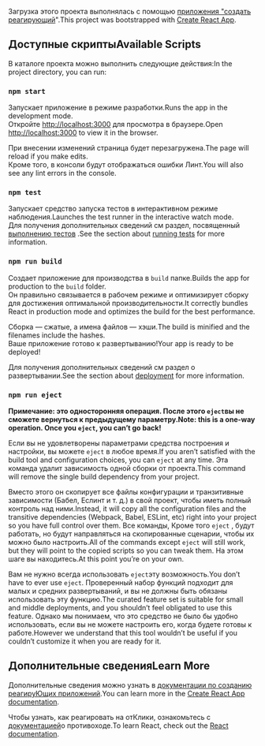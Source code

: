 <span data-ttu-id="8d764-101">Загрузка этого проекта выполнялась с помощью [приложения "создать реагирующий](https://github.com/facebook/create-react-app)".</span><span class="sxs-lookup"><span data-stu-id="8d764-101">This project was bootstrapped with [Create React App](https://github.com/facebook/create-react-app).</span></span>

## <a name="available-scripts"></a><span data-ttu-id="8d764-102">Доступные скрипты</span><span class="sxs-lookup"><span data-stu-id="8d764-102">Available Scripts</span></span>

<span data-ttu-id="8d764-103">В каталоге проекта можно выполнить следующие действия:</span><span class="sxs-lookup"><span data-stu-id="8d764-103">In the project directory, you can run:</span></span>

### `npm start`

<span data-ttu-id="8d764-104">Запускает приложение в режиме разработки.</span><span class="sxs-lookup"><span data-stu-id="8d764-104">Runs the app in the development mode.</span></span><br>
<span data-ttu-id="8d764-105">Откройте [http://localhost:3000](http://localhost:3000) для просмотра в браузере.</span><span class="sxs-lookup"><span data-stu-id="8d764-105">Open [http://localhost:3000](http://localhost:3000) to view it in the browser.</span></span>

<span data-ttu-id="8d764-106">При внесении изменений страница будет перезагружена.</span><span class="sxs-lookup"><span data-stu-id="8d764-106">The page will reload if you make edits.</span></span><br>
<span data-ttu-id="8d764-107">Кроме того, в консоли будут отображаться ошибки Линт.</span><span class="sxs-lookup"><span data-stu-id="8d764-107">You will also see any lint errors in the console.</span></span>

### `npm test`

<span data-ttu-id="8d764-108">Запускает средство запуска тестов в интерактивном режиме наблюдения.</span><span class="sxs-lookup"><span data-stu-id="8d764-108">Launches the test runner in the interactive watch mode.</span></span><br>
<span data-ttu-id="8d764-109">Для получения дополнительных сведений см раздел, посвященный [выполнению тестов](https://facebook.github.io/create-react-app/docs/running-tests) .</span><span class="sxs-lookup"><span data-stu-id="8d764-109">See the section about [running tests](https://facebook.github.io/create-react-app/docs/running-tests) for more information.</span></span>

### `npm run build`

<span data-ttu-id="8d764-110">Создает приложение для производства в `build` папке.</span><span class="sxs-lookup"><span data-stu-id="8d764-110">Builds the app for production to the `build` folder.</span></span><br>
<span data-ttu-id="8d764-111">Он правильно связывается в рабочем режиме и оптимизирует сборку для достижения оптимальной производительности.</span><span class="sxs-lookup"><span data-stu-id="8d764-111">It correctly bundles React in production mode and optimizes the build for the best performance.</span></span>

<span data-ttu-id="8d764-112">Сборка — сжатые, а имена файлов — хэши.</span><span class="sxs-lookup"><span data-stu-id="8d764-112">The build is minified and the filenames include the hashes.</span></span><br>
<span data-ttu-id="8d764-113">Ваше приложение готово к развертыванию!</span><span class="sxs-lookup"><span data-stu-id="8d764-113">Your app is ready to be deployed!</span></span>

<span data-ttu-id="8d764-114">Для получения дополнительных сведений [](https://facebook.github.io/create-react-app/docs/deployment) см раздел о развертывании.</span><span class="sxs-lookup"><span data-stu-id="8d764-114">See the section about [deployment](https://facebook.github.io/create-react-app/docs/deployment) for more information.</span></span>

### `npm run eject`

<span data-ttu-id="8d764-115">**Примечание: это односторонняя операция. После этого `eject`вы не сможете вернуться к предыдущему параметру.**</span><span class="sxs-lookup"><span data-stu-id="8d764-115">**Note: this is a one-way operation. Once you `eject`, you can’t go back!**</span></span>

<span data-ttu-id="8d764-116">Если вы не удовлетворены параметрами средства построения и настройки, вы можете `eject` в любое время.</span><span class="sxs-lookup"><span data-stu-id="8d764-116">If you aren’t satisfied with the build tool and configuration choices, you can `eject` at any time.</span></span> <span data-ttu-id="8d764-117">Эта команда удалит зависимость одной сборки от проекта.</span><span class="sxs-lookup"><span data-stu-id="8d764-117">This command will remove the single build dependency from your project.</span></span>

<span data-ttu-id="8d764-118">Вместо этого он скопирует все файлы конфигурации и транзитивные зависимости (Бабел, Еслинт и т. д.) в свой проект, чтобы иметь полный контроль над ними.</span><span class="sxs-lookup"><span data-stu-id="8d764-118">Instead, it will copy all the configuration files and the transitive dependencies (Webpack, Babel, ESLint, etc) right into your project so you have full control over them.</span></span> <span data-ttu-id="8d764-119">Все команды, Кроме того `eject` , будут работать, но будут направляться на скопированные сценарии, чтобы их можно было настроить.</span><span class="sxs-lookup"><span data-stu-id="8d764-119">All of the commands except `eject` will still work, but they will point to the copied scripts so you can tweak them.</span></span> <span data-ttu-id="8d764-120">На этом шаге вы находитесь.</span><span class="sxs-lookup"><span data-stu-id="8d764-120">At this point you’re on your own.</span></span>

<span data-ttu-id="8d764-121">Вам не нужно всегда использовать `eject`эту возможность.</span><span class="sxs-lookup"><span data-stu-id="8d764-121">You don’t have to ever use `eject`.</span></span> <span data-ttu-id="8d764-122">Проверенный набор функций подходит для малых и средних развертываний, и вы не должны быть обязаны использовать эту функцию.</span><span class="sxs-lookup"><span data-stu-id="8d764-122">The curated feature set is suitable for small and middle deployments, and you shouldn’t feel obligated to use this feature.</span></span> <span data-ttu-id="8d764-123">Однако мы понимаем, что это средство не было бы удобно использовать, если вы не можете настроить его, когда будете готовы к работе.</span><span class="sxs-lookup"><span data-stu-id="8d764-123">However we understand that this tool wouldn’t be useful if you couldn’t customize it when you are ready for it.</span></span>

## <a name="learn-more"></a><span data-ttu-id="8d764-124">Дополнительные сведения</span><span class="sxs-lookup"><span data-stu-id="8d764-124">Learn More</span></span>

<span data-ttu-id="8d764-125">Дополнительные сведения можно узнать в [документации по созданию реагируЮщих приложений](https://facebook.github.io/create-react-app/docs/getting-started).</span><span class="sxs-lookup"><span data-stu-id="8d764-125">You can learn more in the [Create React App documentation](https://facebook.github.io/create-react-app/docs/getting-started).</span></span>

<span data-ttu-id="8d764-126">Чтобы узнать, как реагировать на отКлики, ознакомьтесь с [документацией](https://reactjs.org/)о противоходе.</span><span class="sxs-lookup"><span data-stu-id="8d764-126">To learn React, check out the [React documentation](https://reactjs.org/).</span></span>
